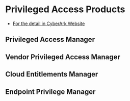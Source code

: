 # Privileged Access Products
- [For the detail in CyberArk Website](https://www.cyberark.com/products/privileged-access/)

## Privileged Access Manager

## Vendor Privileged Access Manager

## Cloud Entitlements Manager

## Endpoint Privilege Manager
